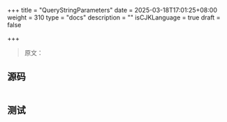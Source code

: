 +++
title = "QueryStringParameters"
date = 2025-03-18T17:01:25+08:00
weight = 310
type = "docs"
description = ""
isCJKLanguage = true
draft = false

+++

> 原文：

## 源码

```go

```



## 测试

```powershell

```


